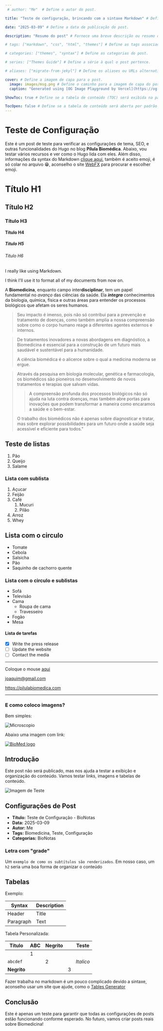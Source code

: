 ```yaml
---
 # author: "Me"  # Define o autor do post.

title: "Teste de configuração, brincando com a sintaxe Markdown" # Define o título do post ou página.

date: "2025-03-09" # Define a data de publicação do post.

description: "Resumo do post" # Fornece uma breve descrição ou resumo do post.

# tags: ["markdown", "css", "html", "themes"] # Define as tags associadas ao post.

# categories: ["themes", "syntax"] # Define as categorias do post.

# series: ["Themes Guide"] # Define a série à qual o post pertence.

# aliases: ["migrate-from-jekyl"] # Define os aliases ou URLs alternativos para o post.

cover: # Define a imagem de capa para o post.
  image: images/msg.png # Define o caminho para a imagem de capa do post.
  caption: "Generated using [OG Image Playground by Vercel](https://og-playground.vercel.app/)" # Define a legenda para a imagem de capa, que pode incluir um link ou descrição da imagem.

ShowToc: true # Define se a tabela de conteúdo (TOC) será exibida na página, lembrando que ele considera apenas os H2 e H3.

TocOpen: false # Define se a tabela de conteúdo será aberta por padrão quando a página for carregada.
---
```





# Teste de Configuração


Este é um post de teste para verificar as configurações de tema, SEO, e outras funcionalidades do Hugo no blog **Pílula Biomédica**. Abaixo, vou testar vários recursos e ver como o Hugo lida com eles. Além disso, informações da syntax do Markdown [clique aqui](https://www.markdownguide.org/basic-syntax/), também é aceito emoji, é só colar no arquivo 😁, aconselho o site [WebFX](https://www.webfx.com/tools/emoji-cheat-sheet/) para procurar e escolher emoji.

# Título H1
## Título H2
### Título H3
#### Título H4
##### Titulo H5
###### Título H6

I really like using Markdown.

I think I'll use it to format all of my documents from now on.

A **Biomedicina**, enquanto campo inter**disciplinar**, tem um papel fundamental no *avanço* das ciências da saúde. Ela ***integra*** conhecimentos da biologia, química, física e outras áreas para entender os processos biológicos que afetam os seres humanos. 

> Seu impacto é imenso, pois não só contribui para a prevenção e tratamento de doenças, como também amplia a nossa compreensão sobre como o corpo humano reage a diferentes agentes externos e internos.

> De tratamentos inovadores a novas abordagens em diagnóstico, a Biomedicina é essencial para a construção de um futuro mais saudável e sustentável para a humanidade.
>
> A ciência biomédica é o alicerce sobre o qual a medicina moderna se ergue.


> Através da pesquisa em biologia molecular, genética e farmacologia, os biomédicos são pioneiros no desenvolvimento de novos tratamentos e terapias que salvam vidas.
>
>> A compreensão profunda dos processos biológicos não só ajuda na luta contra doenças, mas também abre portas para inovações que podem transformar a maneira como encaramos a saúde e o bem-estar.
>
> O trabalho dos biomédicos não é apenas sobre diagnosticar e tratar, mas sobre explorar possibilidades para um futuro onde a saúde seja acessível e eficiente para todos."

## Teste de listas

1. Pão
2. Queijo
3. Salame

### Lista com sublista

1. Açucar
2. Feijão
3. Café
    1. Mucuri
    2. Pilão
4. Arroz
5. Whey

## Lista com o circulo

- Tomate
- Cebola
- Salsicha
- Pão
- Saquinho de cachorro quente

### Lista com o circulo e sublistas

- Sofá
- Televisão
- Cama
    - Roupa de cama
    - Travesseiro
- Fogão
- Mesa


#### Lista de tarefas
- [x] Write the press release
- [ ] Update the website
- [ ] Contact the media
________

Coloque o mouse [aqui](https://www.youtube.com/watch?v=CDyxmNFrGmk "Música no youtube")

<joaquim@gmail.com>

<https://pilulabiomedica.com>

______

### E como coloco imagens?

Bem simples:

![Microscopio](https://estaticos.animaeducacao.com.br/article/8ae2f590-67bc-4939-b735-be2b9e8d22bf/2.webp)

Abaixo uma imagem com link:

[![BioMed logo](https://www.fw.uri.br/storage/blogs/gallery/5239_57372.png)](https://www.fw.uri.br/pt/noticias/curso-novo-biomedicina-saiba-tudo-sobre-essa-graduacao-5527)

## Introdução

Este post não será publicado, mas nos ajuda a testar a exibição e organização do conteúdo. Vamos testar links, imagens e tabelas de conteúdo.

![Imagem de Teste](https://estaticos.animaeducacao.com.br/article/8ae2f590-67bc-4939-b735-be2b9e8d22bf/2.webp)

## Configurações de Post

- **Título:** Teste de Configuração - BioNotas
- **Data:** 2025-03-09
- **Autor:** Me
- **Tags:** Biomedicina, Teste, Configuração
- **Categorias:** BioNotas

### Letra com "grade"

Um `exemplo de como os subtítulos são renderizados`. Em nosso caso, um `h2` seria uma boa forma de organizar o conteúdo

## Tabelas

Exemplo:

| Syntax      | Description |
| ----------- | ----------- |
| Header      | Title       |
| Paragraph   | Text        |

Tabela Personalizada:

|   Título    | ABC | **Negrito** |   | Teste     |
|-------------|-----|-------------|---|-----------|
|             | 1   |             |   |           |
|  `abcdef`   |     | 2           |   | _Italico_ |
| **Negrito** |     |             | 3 |           |

Fazer trabalha no markdown é um pouco complicado devido a sintaxe, aconselho usar um site que ajude, como o [Tables Generator](https://www.tablesgenerator.com/markdown_tables)

## Conclusão

Este é apenas um teste para garantir que todas as configurações de posts estão funcionando conforme esperado. No futuro, vamos criar posts reais sobre Biomedicina!


